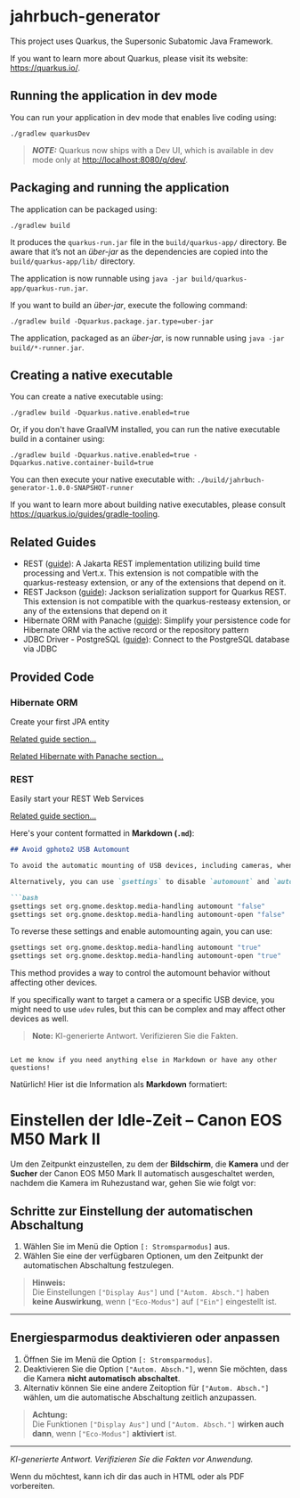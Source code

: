 # jahrbuch-generator

This project uses Quarkus, the Supersonic Subatomic Java Framework.

If you want to learn more about Quarkus, please visit its website: <https://quarkus.io/>.

## Running the application in dev mode

You can run your application in dev mode that enables live coding using:

```shell script
./gradlew quarkusDev
```

> **_NOTE:_**  Quarkus now ships with a Dev UI, which is available in dev mode only at <http://localhost:8080/q/dev/>.

## Packaging and running the application

The application can be packaged using:

```shell script
./gradlew build
```

It produces the `quarkus-run.jar` file in the `build/quarkus-app/` directory.
Be aware that it’s not an _über-jar_ as the dependencies are copied into the `build/quarkus-app/lib/` directory.

The application is now runnable using `java -jar build/quarkus-app/quarkus-run.jar`.

If you want to build an _über-jar_, execute the following command:

```shell script
./gradlew build -Dquarkus.package.jar.type=uber-jar
```

The application, packaged as an _über-jar_, is now runnable using `java -jar build/*-runner.jar`.

## Creating a native executable

You can create a native executable using:

```shell script
./gradlew build -Dquarkus.native.enabled=true
```

Or, if you don't have GraalVM installed, you can run the native executable build in a container using:

```shell script
./gradlew build -Dquarkus.native.enabled=true -Dquarkus.native.container-build=true
```

You can then execute your native executable with: `./build/jahrbuch-generator-1.0.0-SNAPSHOT-runner`

If you want to learn more about building native executables, please consult <https://quarkus.io/guides/gradle-tooling>.

## Related Guides

- REST ([guide](https://quarkus.io/guides/rest)): A Jakarta REST implementation utilizing build time processing and Vert.x. This extension is not compatible with the quarkus-resteasy extension, or any of the extensions that depend on it.
- REST Jackson ([guide](https://quarkus.io/guides/rest#json-serialisation)): Jackson serialization support for Quarkus REST. This extension is not compatible with the quarkus-resteasy extension, or any of the extensions that depend on it
- Hibernate ORM with Panache ([guide](https://quarkus.io/guides/hibernate-orm-panache)): Simplify your persistence code for Hibernate ORM via the active record or the repository pattern
- JDBC Driver - PostgreSQL ([guide](https://quarkus.io/guides/datasource)): Connect to the PostgreSQL database via JDBC

## Provided Code

### Hibernate ORM

Create your first JPA entity

[Related guide section...](https://quarkus.io/guides/hibernate-orm)

[Related Hibernate with Panache section...](https://quarkus.io/guides/hibernate-orm-panache)


### REST

Easily start your REST Web Services

[Related guide section...](https://quarkus.io/guides/getting-started-reactive#reactive-jax-rs-resources)

Here's your content formatted in **Markdown (`.md`)**:

````markdown
## Avoid gphoto2 USB Automount

To avoid the automatic mounting of USB devices, including cameras, when using `gphoto2`, you can disable the automount feature in GNOME. Run `dconf-editor` and navigate to the section `org.gnome.desktop.media-handling` to disable the `automount` option. This will prevent all devices from being automatically mounted, including USB flash drives and other media devices.

Alternatively, you can use `gsettings` to disable `automount` and `automount-open` as follows:

```bash
gsettings set org.gnome.desktop.media-handling automount "false"
gsettings set org.gnome.desktop.media-handling automount-open "false"
````

To reverse these settings and enable automounting again, you can use:

```bash
gsettings set org.gnome.desktop.media-handling automount "true"
gsettings set org.gnome.desktop.media-handling automount-open "true"
```

This method provides a way to control the automount behavior without affecting other devices.

If you specifically want to target a camera or a specific USB device, you might need to use `udev` rules, but this can be complex and may affect other devices as well.

> **Note:** KI-generierte Antwort. Verifizieren Sie die Fakten.

```

Let me know if you need anything else in Markdown or have any other questions!
```

Natürlich! Hier ist die Information als **Markdown** formatiert:

# Einstellen der Idle-Zeit – Canon EOS M50 Mark II

Um den Zeitpunkt einzustellen, zu dem der **Bildschirm**, die **Kamera** und der **Sucher** der Canon EOS M50 Mark II automatisch ausgeschaltet werden, nachdem die Kamera im Ruhezustand war, gehen Sie wie folgt vor:

## Schritte zur Einstellung der automatischen Abschaltung

1. Wählen Sie im Menü die Option `[: Stromsparmodus]` aus.
2. Wählen Sie eine der verfügbaren Optionen, um den Zeitpunkt der automatischen Abschaltung festzulegen.

> **Hinweis:**  
> Die Einstellungen `["Display Aus"]` und `["Autom. Absch."]` haben **keine Auswirkung**, wenn `["Eco-Modus"]` auf `["Ein"]` eingestellt ist.

---

## Energiesparmodus deaktivieren oder anpassen

1. Öffnen Sie im Menü die Option `[: Stromsparmodus]`.
2. Deaktivieren Sie die Option `["Autom. Absch."]`, wenn Sie möchten, dass die Kamera **nicht automatisch abschaltet**.
3. Alternativ können Sie eine andere Zeitoption für `["Autom. Absch."]` wählen, um die automatische Abschaltung zeitlich anzupassen.

> **Achtung:**  
> Die Funktionen `["Display Aus"]` und `["Autom. Absch."]` **wirken auch dann**, wenn `["Eco-Modus"]` **aktiviert** ist.

---

*KI-generierte Antwort. Verifizieren Sie die Fakten vor Anwendung.*

Wenn du möchtest, kann ich dir das auch in HTML oder als PDF vorbereiten.

